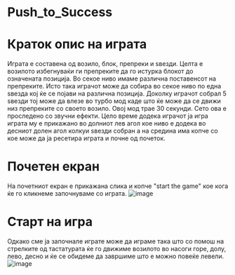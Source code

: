 # Push_to_Success

# Краток опис на играта

Играта е составена од возило, блок, препреки и ѕвезди.
Целта е возилото избегнуваќи ги препреките да го истурка блокот до означената позиција. Во секое ниво имаме различна поставенсот на препреките.
Исто така играчот може да собира во секое ниво по една ѕвезда кој ќе се појави на различна позиција. Доколку играчот собрал 5 ѕвезди тој може 
да влезе во турбо мод каде што ќе може да се движи низ препреките со своето возило. Овој мод трае 30 секунди. Сето ова е проследено со звучни ефекти.
Цело време додека играчот ја игра играта му е прикажано во долниот лев агол кое ниво е додека во десниот долен агол колкуи ѕвезди собран а на средина 
има копче со кое може да ја ресетира играта и почне од почеток.

# Почетен екран

На почетниот екран е прикажана слика и копче "start the game" кое кога ќе го кликнеме започнуваме со играта.
![image](https://github.com/user-attachments/assets/4c94330e-38ff-4f3e-af4e-af5b202b93fa)


# Старт на игра

Одкако сме ја започнале играте може да играме така што со помош на стрелките од тастатурата ќе го движиме возилото во насоги горе, долу, лево, десно и ќе се обидеме да завршиме што е можно повеќе левели.
![image](https://github.com/user-attachments/assets/96a7bfbc-0ba2-491a-b7a0-792a3b31670c)
